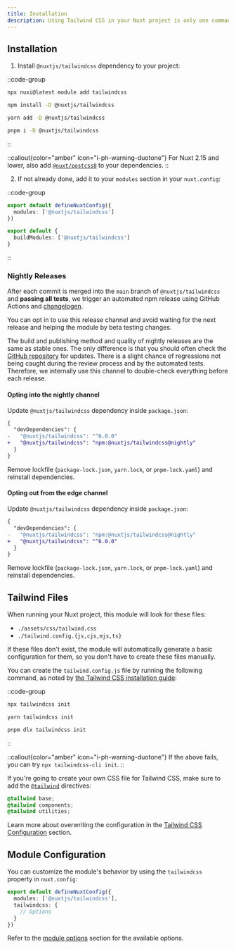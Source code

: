 ```yaml
---
title: Installation
description: Using Tailwind CSS in your Nuxt project is only one command away.
---
```


## Installation

1. Install `@nuxtjs/tailwindcss` dependency to your project:

::code-group

```bash [nuxi]
npx nuxi@latest module add tailwindcss
```

```bash [npm]
npm install -D @nuxtjs/tailwindcss
```

```bash [yarn]
yarn add -D @nuxtjs/tailwindcss
```

```sh [pnpm]
pnpm i -D @nuxtjs/tailwindcss
```

::

::callout{color="amber" icon="i-ph-warning-duotone"}
For Nuxt 2.15 and lower, also add [`@nuxt/postcss8`](https://github.com/nuxt/postcss8) to your dependencies.
::

2. If not already done, add it to your `modules` section in your `nuxt.config`:

::code-group

```ts [Nuxt 3]
export default defineNuxtConfig({
  modules: ['@nuxtjs/tailwindcss']
})
```

```ts [Nuxt 2]
export default {
  buildModules: ['@nuxtjs/tailwindcss']
}
```

::

### Nightly Releases

After each commit is merged into the `main` branch of `@nuxtjs/tailwindcss` and **passing all tests**, we trigger an automated npm release using GitHub Actions and [changelogen](https://github.com/unjs/changelogen).

You can opt in to use this release channel and avoid waiting for the next release and helping the module by beta testing changes.

The build and publishing method and quality of nightly releases are the same as stable ones. The only difference is that you should often check the [GitHub repository](https://github.com/nuxt-modules/tailwindcss) for updates. There is a slight chance of regressions not being caught during the review process and by the automated tests. Therefore, we internally use this channel to double-check everything before each release.

#### Opting into the nightly channel

Update `@nuxtjs/tailwindcss` dependency inside `package.json`:

```diff [package.json]
{
  "devDependencies": {
-   "@nuxtjs/tailwindcss": "^6.0.0"
+   "@nuxtjs/tailwindcss": "npm:@nuxtjs/tailwindcss@nightly"
  }
}
```

Remove lockfile (`package-lock.json`, `yarn.lock`, or `pnpm-lock.yaml`) and reinstall dependencies.

#### Opting out from the edge channel

Update `@nuxtjs/tailwindcss` dependency inside `package.json`:

```diff [package.json]
{
  "devDependencies": {
-   "@nuxtjs/tailwindcss": "npm:@nuxtjs/tailwindcss@nightly"
+   "@nuxtjs/tailwindcss": "^6.0.0"
  }
}
```

Remove lockfile (`package-lock.json`, `yarn.lock`, or `pnpm-lock.yaml`) and reinstall dependencies.

## Tailwind Files

When running your Nuxt project, this module will look for these files:

- `./assets/css/tailwind.css`
- `./tailwind.config.{js,cjs,mjs,ts}`

If these files don't exist, the module will automatically generate a basic configuration for them, so you don't have to create these files manually.

You can create the `tailwind.config.js` file by running the following command, as noted by [the Tailwind CSS installation guide](https://v3.tailwindcss.com/docs/installation):

::code-group

```bash [npm]
npx tailwindcss init
```

```bash [yarn]
yarn tailwindcss init
```

```sh [pnpm]
pnpm dlx tailwindcss init
```

::

::callout{color="amber" icon="i-ph-warning-duotone"}
If the above fails, you can try `npx tailwindcss-cli init`.
::

If you're going to create your own CSS file for Tailwind CSS, make sure to add the [`@tailwind`](https://v3.tailwindcss.com/docs/functions-and-directives#tailwind) directives:

```css [~/assets/css/tailwind.css]
@tailwind base;
@tailwind components;
@tailwind utilities;
```

Learn more about overwriting the configuration in the [Tailwind CSS Configuration](/tailwindcss/configuration) section.

## Module Configuration

You can customize the module's behavior by using the `tailwindcss` property in `nuxt.config`:

```ts [nuxt.config]
export default defineNuxtConfig({
  modules: ['@nuxtjs/tailwindcss'],
  tailwindcss: {
    // Options
  }
})
```

Refer to the [module options](/getting-started/module-options) section for the available options.
